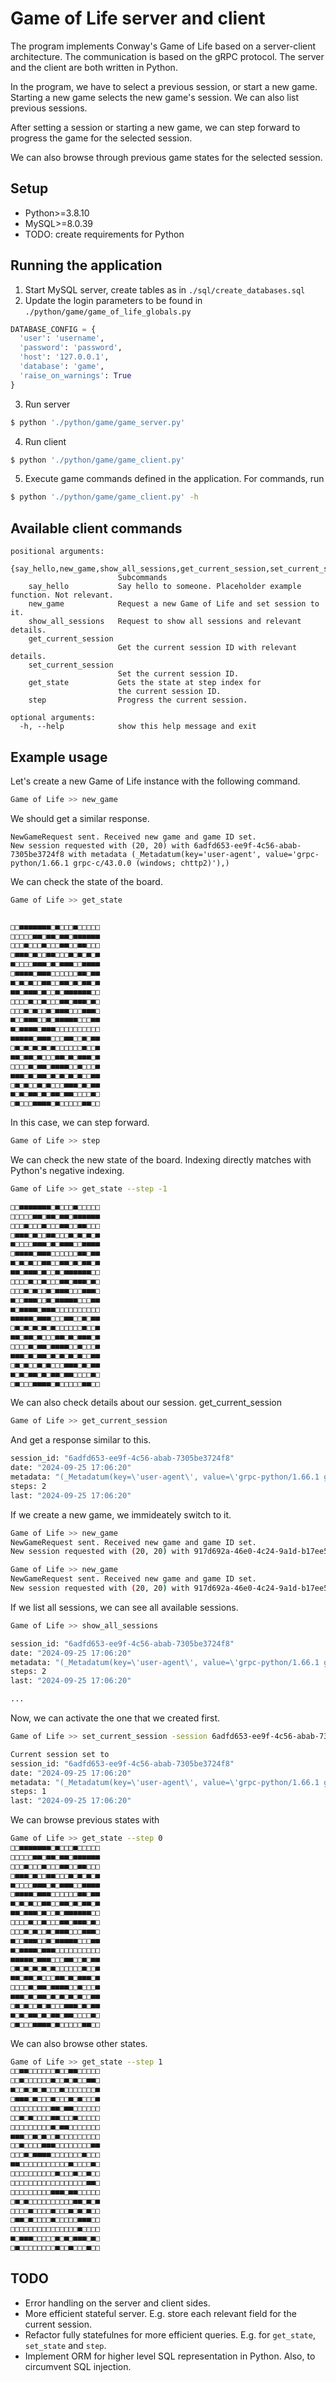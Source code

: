 # Game of Life server and client

The program implements Conway's Game of Life based on a server-client architecture.
The communication is based on the gRPC protocol.
The server and the client are both written in Python.

In the program, we have to select a previous session, or start a new game. Starting a new game selects the new game's session. We can also list previous sessions.

After setting a session or starting a new game, we can step forward to progress the game for the selected session. 

We can also browse through previous game states for the selected session.

## Setup

* Python>=3.8.10
* MySQL>=8.0.39
* TODO: create requirements for Python

## Running the application

1) Start MySQL server, create tables as in `./sql/create_databases.sql`
2) Update the login parameters to be found in `./python/game/game_of_life_globals.py`

```python
DATABASE_CONFIG = {
  'user': 'username',
  'password': 'password',
  'host': '127.0.0.1',
  'database': 'game',
  'raise_on_warnings': True
}
```

3) Run server 

```bash
$ python './python/game/game_server.py'
```

4) Run client

```bash
$ python './python/game/game_client.py'
```

5) Execute game commands defined in the application. For commands, run 

```bash
$ python './python/game/game_client.py' -h
```

## Available client commands

```
positional arguments:
  {say_hello,new_game,show_all_sessions,get_current_session,set_current_session,get_state,step}
                        Subcommands
    say_hello           Say hello to someone. Placeholder example function. Not relevant.
    new_game            Request a new Game of Life and set session to it.
    show_all_sessions   Request to show all sessions and relevant details.
    get_current_session
                        Get the current session ID with relevant details.
    set_current_session
                        Set the current session ID.       
    get_state           Gets the state at step index for  
                        the current session ID.
    step                Progress the current session.

optional arguments:
  -h, --help            show this help message and exit 
```

## Example usage





Let's create a new Game of Life instance with the following command.
```bash
Game of Life >> new_game
```

We should get a similar response.

```
NewGameRequest sent. Received new game and game ID set.
New session requested with (20, 20) with 6adfd653-ee9f-4c56-abab-7305be3724f8 with metadata (_Metadatum(key='user-agent', value='grpc-python/1.66.1 grpc-c/43.0.0 (windows; chttp2)'),)
```

We can check the state of the board.

```bash
Game of Life >> get_state


□□■■■■■■■□■□□□■□□□□□
□□□□□■■□■■□■■□■■■■■■
□□□■□□□■□□□■■□□■■□□□
□■■■□■□□■■□□□■□■□■□■
■□□□□■■■□■□■■■□□■■■■
□■■■■□■■■□□□□□□■■□■■
■□■□■□□■■□□■■□■□■■□■
■■□■■■□■□□■□■■■■■■□□
□□□□■□□■□□□■■□■■■□■□
□□□■□■□□■□■■■□□□■■■□
■□□■■■□□■□■■■■■□□□■■
■□■■■■□■■■□□□□□□□□□□
■■■■■□■■■□□□■■□□■□■■
□■□■□■□■□■□□□□□□■□□■
■■□■■□■□□□■■□■□■■■□■
□□□□■□■■□■■■■□□■□□□■
■■■□■□■■□■□■□■□■□□■■
□■□■□□■□■□□□■■■□■□■■
■□■□■■□■□■■□■■□□□□■□
□■□□□■■■■□■□□□□□■■□□
```

In this case, we can step forward.
```bash
Game of Life >> step
```

We can check the new state of the board. Indexing directly matches with Python's negative indexing.

```bash
Game of Life >> get_state --step -1

□□■■■■■■■□■□□□■□□□□□
□□□□□■■□■■□■■□■■■■■■
□□□■□□□■□□□■■□□■■□□□
□■■■□■□□■■□□□■□■□■□■
■□□□□■■■□■□■■■□□■■■■
□■■■■□■■■□□□□□□■■□■■
■□■□■□□■■□□■■□■□■■□■
■■□■■■□■□□■□■■■■■■□□
□□□□■□□■□□□■■□■■■□■□
□□□■□■□□■□■■■□□□■■■□
■□□■■■□□■□■■■■■□□□■■
■□■■■■□■■■□□□□□□□□□□
■■■■■□■■■□□□■■□□■□■■
□■□■□■□■□■□□□□□□■□□■
■■□■■□■□□□■■□■□■■■□■
□□□□■□■■□■■■■□□■□□□■
■■■□■□■■□■□■□■□■□□■■
□■□■□□■□■□□□■■■□■□■■
■□■□■■□■□■■□■■□□□□■□
□■□□□■■■■□■□□□□□■■□□
```

We can also check details about our session.
    get_current_session

```bash
Game of Life >> get_current_session
```

And get a response similar to this.

```bash
session_id: "6adfd653-ee9f-4c56-abab-7305be3724f8"        
date: "2024-09-25 17:06:20"
metadata: "(_Metadatum(key=\'user-agent\', value=\'grpc-python/1.66.1 grpc-c/43.0.0 (windows; chttp2)\'),)"
steps: 2
last: "2024-09-25 17:06:20"
```

If we create a new game, we immideately switch to it.

```bash
Game of Life >> new_game
NewGameRequest sent. Received new game and game ID set.
New session requested with (20, 20) with 917d692a-46e0-4c24-9a1d-b17ee51673c3 with metadata (_Metadatum(key='user-agent', value='grpc-python/1.66.1 grpc-c/43.0.0 (windows; chttp2)'),)
```

```bash
Game of Life >> new_game
NewGameRequest sent. Received new game and game ID set.
New session requested with (20, 20) with 917d692a-46e0-4c24-9a1d-b17ee51673c3 with metadata (_Metadatum(key='user-agent', value='grpc-python/1.66.1 grpc-c/43.0.0 (windows; chttp2)'),)
```

If we list all sessions, we can see all available sessions.
```bash
Game of Life >> show_all_sessions

session_id: "6adfd653-ee9f-4c56-abab-7305be3724f8"        
date: "2024-09-25 17:06:20"
metadata: "(_Metadatum(key=\'user-agent\', value=\'grpc-python/1.66.1 grpc-c/43.0.0 (windows; chttp2)\'),)"
steps: 2
last: "2024-09-25 17:06:20"

...
```

Now, we can activate the one that we created first.

```bash
Game of Life >> set_current_session -session 6adfd653-ee9f-4c56-abab-7305be3724f8

Current session set to
session_id: "6adfd653-ee9f-4c56-abab-7305be3724f8"        
date: "2024-09-25 17:06:20"
metadata: "(_Metadatum(key=\'user-agent\', value=\'grpc-python/1.66.1 grpc-c/43.0.0 (windows; chttp2)\'),)"
steps: 1
last: "2024-09-25 17:06:20"
```

We can browse previous states with

```bash
Game of Life >> get_state --step 0
□□■■■■■■■□■□□□■□□□□□
□□□□□■■□■■□■■□■■■■■■
□□□■□□□■□□□■■□□■■□□□
□■■■□■□□■■□□□■□■□■□■
■□□□□■■■□■□■■■□□■■■■
□■■■■□■■■□□□□□□■■□■■
■□■□■□□■■□□■■□■□■■□■
■■□■■■□■□□■□■■■■■■□□
□□□□■□□■□□□■■□■■■□■□
□□□■□■□□■□■■■□□□■■■□
■□□■■■□□■□■■■■■□□□■■
■□■■■■□■■■□□□□□□□□□□
■■■■■□■■■□□□■■□□■□■■
□■□■□■□■□■□□□□□□■□□■
■■□■■□■□□□■■□■□■■■□■
□□□□■□■■□■■■■□□■□□□■
■■■□■□■■□■□■□■□■□□■■
□■□■□□■□■□□□■■■□■□■■
■□■□■■□■□■■□■■□□□□■□
□■□□□■■■■□■□□□□□■■□□
```

We can also browse other states.

```bash
Game of Life >> get_state --step 1
□□■■□□□□□□■□□■■□□□□□
□□■□□□□□□■□□■□■□□■■□
■□□■□■□■□□□■□□□□□□□■
□■■■□■□□□■□□□■□■□□□■
□□□□□□□□□■■□■■□□□□□□
□□■□■□□□□■■□□□■□□□□□
□□□□□□□□□■□■■□□□□□□□
■■■□□■□■□□■□□□□□□□□□
□□■□□□□■■■□□□□□□□□■■
□□□■□■■■■□□□□□□□■□□□
■■□□□□□□□□□□□■□□□□■□
□□□□□□□□□□■□□□■□□■□□
□□□□□□□□□□□□□□□□□■■□
□□□□□□□□□■■■□■■□□□□□
□■□■□□□□□□□□□□■■□■□■
□□□□■□□□□■□□□■□■□■□□
□■■□■□□□□■□□□□□■■■□□
□□□□□□□□□□□□□□□■□□□□
■□■■■□□□□□■□■□■■■□■□
□■□□□□□□□□■□□■□□□■□□
```








## TODO

* Error handling on the server and client sides.
* More efficient stateful server. E.g. store each relevant field for the current session.
* Refactor fully statefulnes for more efficient queries. E.g. for `get_state`, `set_state` and `step`.
* Implement ORM for higher level SQL representation in Python. Also, to circumvent SQL injection.